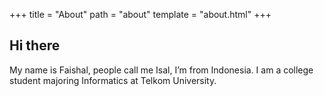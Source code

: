 +++
title = "About"
path = "about"
template = "about.html"
+++

## Hi there

My name is Faishal, people call me Isal, I’m from Indonesia. I am a college student majoring Informatics at Telkom University.